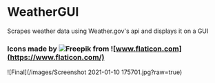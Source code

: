 # WeatherGUI
Scrapes weather data using Weather.gov's api and displays it on a GUI

### Icons made by ![Freepik](https://www.flaticon.com/authors/freepik) from ![www.flaticon.com](https://www.flaticon.com/)
![Final](/images/Screenshot 2021-01-10 175701.jpg?raw=true)
